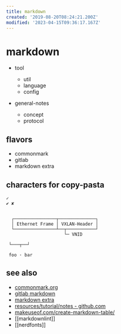 ```yaml
---
title: markdown
created: '2019-08-20T08:24:21.200Z'
modified: '2023-04-15T09:36:17.167Z'
---
```


# markdown


- tool
  - util
  - language
  - config


- general-notes
  - concept
  - protocol


## flavors

- commonmark
- gitlab
- markdown extra


## characters for copy-pasta

```
✓   
✔ ✘


  ┌────────────────┬──────────────┐
  │ Ethernet Frame │ VXLAN-Header │
  └────────────────┴──┬───────────┘
                      └─ VNID

 └───┬──┘

 foo · bar
```

## see also

- [commonmark.org](https://commonmark.org/)
- [gitlab markdown](https://help.github.com/en/categories/writing-on-github)
- [markdown extra](https://michelf.ca/projects/php-markdown/extra/#table)
- [resources/tutorial/notes - github.com](https://github.com/notable/notable/tree/master/resources/tutorial/notes)
- [makeuseof.com/create-markdown-table/](https://www.makeuseof.com/tag/create-markdown-table/)
- [[markdownlint]]
- [[nerdfonts]]
